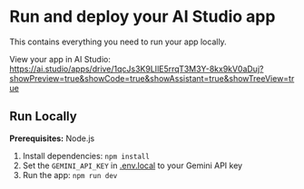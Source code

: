 # Run and deploy your AI Studio app

This contains everything you need to run your app locally.

View your app in AI Studio: https://ai.studio/apps/drive/1qcJs3K9LIlE5rrqT3M3Y-8kx9kV0aDuj?showPreview=true&showCode=true&showAssistant=true&showTreeView=true

## Run Locally

**Prerequisites:**  Node.js


1. Install dependencies:
   `npm install`
2. Set the `GEMINI_API_KEY` in [.env.local](.env.local) to your Gemini API key
3. Run the app:
   `npm run dev`
